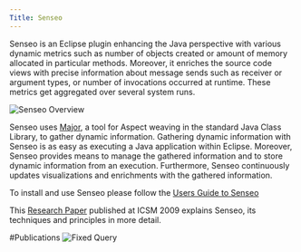```yaml
---
Title: Senseo
---
```


Senseo is an Eclipse plugin enhancing the Java perspective with various dynamic metrics such as number of objects created or amount of memory allocated in particular methods.
Moreover, it enriches the source code views with precise information about message sends such as receiver or argument types, or number of invocations occurred at runtime.
These metrics get aggregated over several system runs.

![Senseo Overview](%assets_url%/files/6a/oqck8eo1wzi0sqko2s27d2ux1kt2oy/senseo.png)

Senseo uses [Major](http://www.inf.usi.ch/projects/ferrari/MAJOR.html), a tool for Aspect weaving in the standard Java Class Library, to gather dynamic information. Gathering dynamic information with Senseo is as easy as executing a Java application within Eclipse. Moreover, Senseo provides means to manage the gathered information and to store dynamic information from an execution. Furthermore, Senseo continuously updates visualizations and enrichments with the gathered information.

To install and use Senseo please follow the [Users Guide to Senseo](%base_url%/research/senseo/SenseoUsersGuide)

This [Research Paper](http://scg.iam.unibe.ch/archive/drafts/Roet09X-Senseo-DynInfo-Eclipse.pdf) published at ICSM 2009 explains Senseo, its techniques and principles in more detail.

#Publications
![Fixed Query](%base_url%/scgbib/fixedquery)
